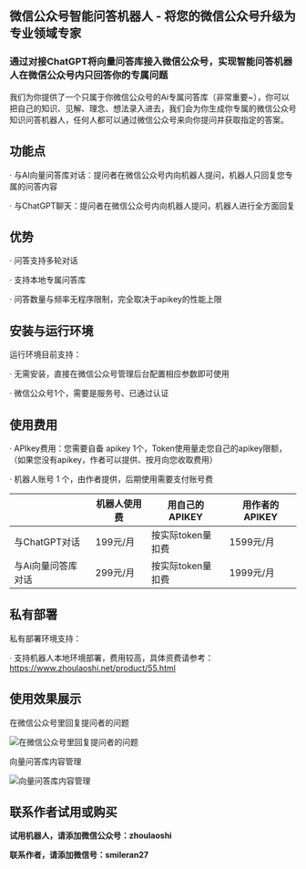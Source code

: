 ## 微信公众号智能问答机器人 - 将您的微信公众号升级为专业领域专家
### 通过对接ChatGPT将向量问答库接入微信公众号，实现智能问答机器人在微信公众号内只回答你的专属问题
我们为你提供了一个只属于你微信公众号的Ai专属问答库（非常重要~），你可以把自己的知识、见解、理念、想法录入进去，我们会为你生成你专属的微信公众号知识问答机器人，任何人都可以通过微信公众号来向你提问并获取指定的答案。


## 功能点
· 与AI向量问答库对话：提问者在微信公众号内向机器人提问，机器人只回复您专属的问答内容

· 与ChatGPT聊天：提问者在微信公众号内向机器人提问，机器人进行全方面回复


## 优势
· 问答支持多轮对话

· 支持本地专属问答库

· 问答数量与频率无程序限制，完全取决于apikey的性能上限


## 安装与运行环境
运行环境目前支持：

· 无需安装，直接在微信公众号管理后台配置相应参数即可使用

· 微信公众号1个，需要是服务号、已通过认证


## 使用费用

· APIkey费用：您需要自备 apikey 1个，Token使用量走您自己的apikey限额，（如果您没有apikey，作者可以提供、按月向您收取费用）

· 机器人账号 1 个，由作者提供，后期使用需要支付账号费


|| 机器人使用费 | 用自己的APIKEY | 用作者的APIKEY |
|-------|-------|-------|-------|
| 与ChatGPT对话 | 199元/月 | 按实际token量扣费 |1599元/月 |
| 与Ai向量问答库对话| 299元/月 | 按实际token量扣费 |1999元/月 |



## 私有部署
私有部署环境支持：

· 支持机器人本地环境部署，费用较高，具体资费请参考：https://www.zhoulaoshi.net/product/55.html


## 使用效果展示
在微信公众号里回复提问者的问题

![在微信公众号里回复提问者的问题](https://p1.mingdaoyun.cn/RiceText/e50eb66a-8e91-4bbe-979a-ca5df9cde651/6049b3586c16421510d92328/20230529/cU1H3d9tbXc20r4vfm83969Zee2BfG9Zf010aL4v36cBc1dV9S7XeMcP1W1C157v.jpg?e=1685329533&token=PGtAPYyCYxCQ1zckbL-ecATOk42z8P3jdPahEnzt:1SrK1kE4ych2dhOFvZC0s8Y8hLY=)


向量问答库内容管理

![向量问答库内容管理](https://p1.mingdaoyun.cn/RiceText/e50eb66a-8e91-4bbe-979a-ca5df9cde651/6049b3586c16421510d92328/20230612/5B5l2m7621683Bc33M37a51n1G81decNay4u4reV0d9tb99w972a3Jdt2od7dZ6k.png?e=1686562370&token=PGtAPYyCYxCQ1zckbL-ecATOk42z8P3jdPahEnzt:sryh57BjuZ4wN3xP4qs5kQcr3nA=)



## 联系作者试用或购买
**试用机器人，请添加微信公众号：zhoulaoshi**

**联系作者，请添加微信号：smileran27**

